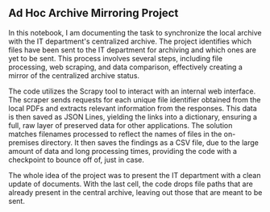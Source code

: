 ## Ad Hoc Archive Mirroring Project

In this notebook, I am documenting the task to synchronize the local archive with the IT department's centralized archive. The project identifies which files have been sent to the IT department for archiving and which ones are yet to be sent. This process involves several steps, including file processing, web scraping, and data comparison, effectively creating a mirror of the centralized archive status.

The code utilizes the Scrapy tool to interact with an internal web interface. The scraper sends requests for each unique file identifier obtained from the local PDFs and extracts relevant information from the responses. This data is then saved as JSON Lines, yielding the links into a dictionary, ensuring a full, raw 
layer of preserved data for other applications.
The solution matches filenames processed to reflect the names of files in the on-premises directory. It then saves the findings as a CSV file, due to the large amount of data and long processing times, providing the code with a checkpoint to bounce off of, just in case. 

The whole idea of the project was to present the IT department with a clean update of documents. With the last cell, the code drops file paths that are already present in the central archive, leaving out those that are meant to be sent.
